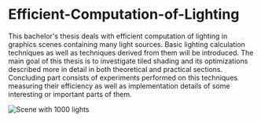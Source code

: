 Efficient-Computation-of-Lighting
=================================

This bachelor's thesis deals with efficient computation of lighting in graphics scenes containing many light sources. Basic lighting calculation techniques as well as techniques derived from them will be introduced. The main goal of this thesis is to investigate tiled shading and its optimizations described more in detail in both theoretical and practical sections. Concluding part consists of experiments performed on this techniques measuring their efficiency as well as implementation details of some interesting or important parts of them.


![Scene with 1000 lights](http://prntscr.com/937iuz)
